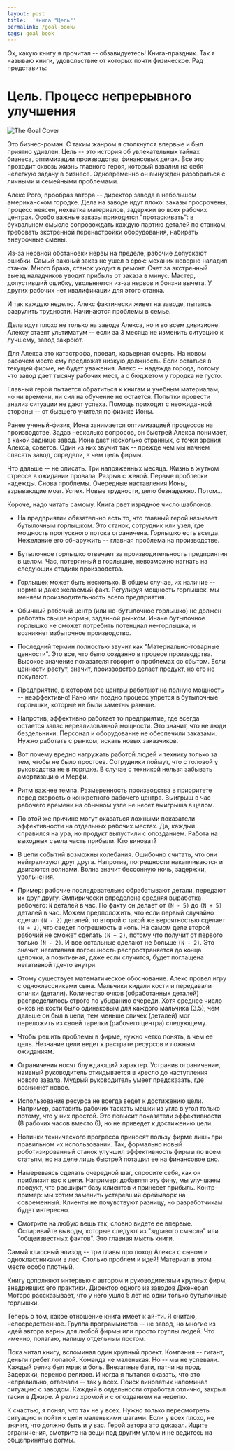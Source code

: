 ```yaml
---
layout: post
title:  'Книга "Цель"'
permalink: /goal-book/
tags: goal book
---
```


Ох, какую книгу я прочитал -- обзавидуетесь! Книга-праздник. Так я называю
книги, удовольствие от которых почти физическое. Рад представить:

# Цель. Процесс непрерывного улучшения

![The Goal Cover](/assets/static/books/goal-cover.jpg)

Это бизнес-роман. С таким жанром я столкнулся впервые и был приятно
удивлен. Цель -- это история об увлекательных тайнах бизнеса, оптимизации
производства, финансовых делах. Все это проходит сквозь жизнь главного героя,
который взвалил на себя нелегкую задачу в бизнесе. Одновременно он вынужден
разобраться с личными и семейными проблемами.

Алекс Рого, прообраз автора -- директор завода в небольшом американском
городке. Дела на заводе идут плохо: заказы просрочены, процесс неясен, нехватка
материалов, задержки во всех рабочих центрах. Особо важные заказы приходится
"протаскивать": в буквальном смысле сопровождать каждую партию деталей по
станкам, требовать экстренной перенастройки оборудования, набирать внеурочные
смены.

Из-за нервной обстановки нервы на пределе, рабочие допускают ошибки. Самый
важный заказ не ушел в срок: механик неверно наладил станок. Много брака, станок
уходит в ремонт. Счет за экстренный выезд наладчиков уводит прибыль от заказа в
минус. Мастер, допустивший ошибку, увольняется из-за нервов и боязни вычета. У
других рабочих нет квалификации для этого станка.

И так каждую неделю. Алекс фактически живет на заводе, пытаясь разрулить
трудности. Начинаются проблемы в семье.

Дела идут плохо не только на заводе Алекса, но и во всем дивизионе. Алексу
ставят ультиматум -- если за 3 месяца не изменить ситуацию к лучшему, завод
закроют.

Для Алекса это катастрофа, провал, карьерная смерть. На новом рабочем месте ему
предложат низкую должность. Если остаться в текущей фирме, не будет
уважения. Алекс -- надежда города, потому что завод дает тысячу рабочих мест, а
с бюджетом у городка не густо.

Главный герой пытается обратиться к книгам и учебным материалам, но ни времени,
ни сил на обучение не остается. Попытки провести анализ ситуации не дают
успеха. Помощь приходит с неожиданной стороны -- от бывшего учителя по физике
Ионы.

Ранее ученый-физик, Иона занимается оптимизацией процессов на
производстве. Задав несколько вопросов, он быстрей Алекса понимает, в какой
заднице завод. Иона дает несколько странных, с точки зрения Алекса,
советов. Один из них звучит так -- прежде чем мы начнем спасать завод, определи,
в чем цель фирмы.

Что дальше -- не описать. Три напряженных месяца. Жизнь в жутком стрессе в
ожидании провала. Разрыв с женой. Первые проблески надежды. Снова
проблемы. Очередные наставления Ионы, взрывающие мозг. Успех. Новые трудности,
дело безнадежно. Потом...

Короче, надо читать самому. Книга рвет изрядное число шаблонов.

- На предприятии обязательно есть то, что главный герой называет бутылочным
  горлышком. Это станок, сотрудник или узел, где мощность пропускного потока
  ограничена. Горлышко есть всегда. Нежелание его обнаружить -- главная проблема
  на производстве.

- Бутылочное горлышко отвечает за производительность предприятия в целом. Час,
  потерянный в горлышке, невозможно нагнать на следующих стадиях производства.

- Горлышек может быть несколько. В общем случае, их наличие -- норма и даже
  желаемый факт. Регулируя мощность горлышек, мы меняем производительность всего
  предприятия.

- Обычный рабочий центр (или не-бутылочное горлышко) не должен работать свыше
  нормы, заданной рынком. Иначе бутылочное горлышко не сможет потребить
  потенциал не-горлышка, и возникнет избыточное производство.

- Последний термин полностью звучит как "Материально-товарные ценности". Это
  все, что было созданно в процесе производства. Высокое значение показателя
  говорит о проблемах со сбытом. Если ценности растут, значит, производство
  делает продукт, но его не покупают.

- Предприятие, в котором все центры работают на полную мощность -- неэффективно!
  Рано или поздно процесс упрется в бутылочные горлышки, которые не были заметны
  раньше.

- Напротив, эффективно работает то предприятие, где всегда остается запас
  нереализованной мощности. Это значит, что не люди бездельники. Персонал и
  оборудование не обеспечили заказами. Нужно работать с рынком, искать новых
  заказчиков.

- Вот почему вредно нагружать работой людей и технику только за тем, чтобы не
  было простоев. Сотрудники поймут, что с головой у руководства не в порядке. В
  случае с техникой нельзя забывать амортизацию и Мерфи.

- Ритм важнее темпа. Размеренность производства в приоритете перед скоростью
  конкретного рабочего центра. Выигрыш в час рабочего времени на обычном узле не
  несет выигрыша в целом.

- По этой же причине могут оказаться ложными показатели эффективности на
  отдельных рабочих местах. Да, каждый справился на ура, но продукт выпустили с
  опозданием. Работа на выходных съела часть прибыли. Кто виноват?

- В цепи событий возможны колебания. Ошибочно считать, что они нейтрализуют друг
  друга. Напротив, погрешности накапливаются и двигаются волнами. Волна значит
  бессонную ночь, задержки, увольнения.

- Пример: рабочие последовательно обрабатывают детали, передают их друг
  другу. Эмпирически определена средняя выработка рабочего: `N` деталей в
  час. По факту он делает от `(N - 5)` до `(N + 5)` деталей в час. Можем
  предположить, что если первый случайно сделал `(N - 2)` деталей, то второй с
  такой же вероятностью сделает `(N + 2)`, что сведет погрешность в ноль. На
  самом деле второй рабочий не сможет сделать `(N + 2)`, потому что получит от
  первого только `(N - 2)`. И все остальные сделают не больше `(N - 2)`. Это
  значит, негативная погрешность распространяется до конца цепочки, а
  позитивная, даже если случится, будет поглащена негативной где-то внутри.

- Этому существует математическое обоснование. Алекс провел игру с
  одноклассниками сына. Мальчики кидали кости и передавали спички
  (детали). Количество очков (обработанных деталей) распределилось строго по
  убыванию очереди. Хотя среднее число очков на кости было одинаковым для
  каждого мальчика (3.5), чем дальше он был в цепи, тем меньше спичек (деталей)
  мог переложить из своей тарелки (рабочего центра) следующему.

- Чтобы решить проблемы в фирме, нужно четко понять, в чем ее цель. Незнание
  цели ведет к растрате ресурсов и ложным ожиданиям.

- Ограничения носят блуждающий характер. Устранив ограничение, наивный
  руководитель откидывается в кресло до наступления нового завала. Мудрый
  руководитель умеет предсказать, где возникнет новое.

- Использование ресурса не всегда ведет к достижению цели. Например, заставить
  рабочих таскать мешки из угла в угол только потому, что у них простой. Это
  повысит показатели эффективности (8 рабочих часов вместо 6), но не приведет к
  достижению цели.

- Новинки технического прогресса приносят пользу фирме лишь при правильном их
  использовании. Так, формально новый роботизированный станок улучшил
  эффективность фирмы по всем статьям, но на деле лишь быстрей потащил ее на
  финансовое дно.

- Намереваясь сделать очередной шаг, спросите себя, как он приблизит вас к
  цели. Например: добавляя эту фичу, мы улучшаем продукт, что расширит базу
  клиентов и принесет прибыль. Контр-пример: мы хотим заменить устаревший
  фреймворк на современный. Клиенты не почувствуют разницу, но разработчикам
  будет интересно.

- Смотрите на любую вещь так, словно видете ее впервые. Оспаривайте выводы,
  которые следуют из "здравого смысла" или "общеизвестных фактов". Это главная
  мысль книги.

Самый классный эпизод -- три главы про поход Алекса с сыном и одноклассниками в
лес. Столько проблем и идей! Материал в этом месте особо плотный.

Книгу дополняют интервью с автором и руководителями крупных фирм, внедривших его
практики. Директор одного из заводов Дженерал Моторс рассказывает, что у него
ушло 5 лет на одни только бутылочные горлышки.

Теперь о том, какое отношение книга имеет к ай-ти. Я считаю,
непосредственное. Группа программистов -- не завод, но многие из идей автора
верны для любой фирмы или просто группы людей. Что именно, полагаю, напишу
отдельным постом.

Пока читал книгу, вспоминал один крупный проект. Компания -- гигант, деньги
гребет лопатой. Команда не маленькая. Но -- мы не успевали. Каждый релиз был
мрак и боль. Внезапные баги, патчи на прод. Задержки, перенос релизов. И когда я
пытался сказать, что это неправильно, отвечали -- так у всех. Поиск виноватых
напоминал ситуацию с заводом. Каждый в отдельности отработал отлично, закрыл
таски в Джире. А релиз хромой и с опозданием на неделю.

К счастью, я понял, что так не у всех. Нужно только пересмотреть ситуацию и
пойти к цели маленькими шагами. Если у всех плохо, не значит, что должно быть и
у вас. Герой автора это доказал. Ищите ограничения, смотрите на вещи под другим
углом и не ведитесь на общепринятые догмы.
